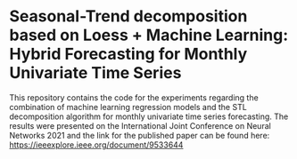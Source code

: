 # Seasonal-Trend decomposition based on Loess + Machine Learning: Hybrid Forecasting for Monthly Univariate Time Series

This repository contains the code for the experiments regarding the combination of machine learning regression models and the STL decomposition algorithm for monthly univariate time series forecasting. The results were presented on the International Joint Conference on Neural Networks 2021 and the link for the published paper can be found here: https://ieeexplore.ieee.org/document/9533644 
